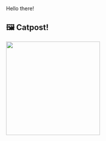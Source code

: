 Hello there!



## 🖼️ Catpost!

<sub>
    <img src="https://cdn2.thecatapi.com/images/cg7.jpg" height="256">
</sub>

